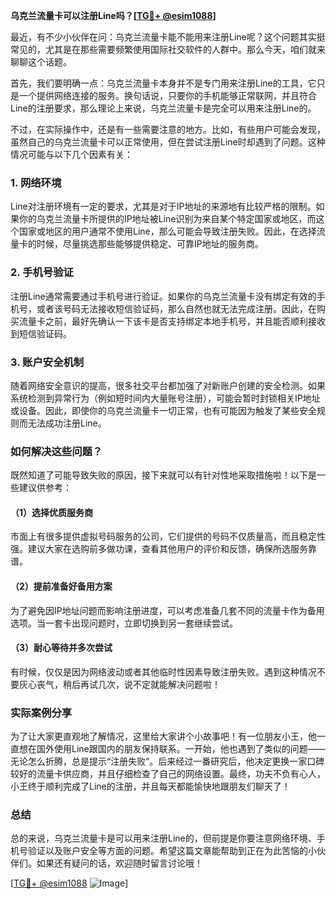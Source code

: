 **乌克兰流量卡可以注册Line吗？[[TG💪+ @esim1088](https://t.me/s/esim1088)]**

最近，有不少小伙伴在问：乌克兰流量卡能不能用来注册Line呢？这个问题其实挺常见的，尤其是在那些需要频繁使用国际社交软件的人群中。那么今天，咱们就来聊聊这个话题。

首先，我们要明确一点：乌克兰流量卡本身并不是专门用来注册Line的工具，它只是一个提供网络连接的服务。换句话说，只要你的手机能够正常联网，并且符合Line的注册要求，那么理论上来说，乌克兰流量卡是完全可以用来注册Line的。

不过，在实际操作中，还是有一些需要注意的地方。比如，有些用户可能会发现，虽然自己的乌克兰流量卡可以正常使用，但在尝试注册Line时却遇到了问题。这种情况可能与以下几个因素有关：

### 1. **网络环境**
Line对注册环境有一定的要求，尤其是对于IP地址的来源地有比较严格的限制。如果你的乌克兰流量卡所提供的IP地址被Line识别为来自某个特定国家或地区，而这个国家或地区的用户通常不使用Line，那么可能会导致注册失败。因此，在选择流量卡的时候，尽量挑选那些能够提供稳定、可靠IP地址的服务商。

### 2. **手机号验证**
注册Line通常需要通过手机号进行验证。如果你的乌克兰流量卡没有绑定有效的手机号，或者该号码无法接收短信验证码，那么自然也就无法完成注册。因此，在购买流量卡之前，最好先确认一下该卡是否支持绑定本地手机号，并且能否顺利接收到短信验证码。

### 3. **账户安全机制**
随着网络安全意识的提高，很多社交平台都加强了对新账户创建的安全检测。如果系统检测到异常行为（例如短时间内大量账号注册），可能会暂时封锁相关IP地址或设备。因此，即使你的乌克兰流量卡一切正常，也有可能因为触发了某些安全规则而无法成功注册Line。

### 如何解决这些问题？

既然知道了可能导致失败的原因，接下来就可以有针对性地采取措施啦！以下是一些建议供参考：

#### （1）选择优质服务商
市面上有很多提供虚拟号码服务的公司，它们提供的号码不仅质量高，而且稳定性强。建议大家在选购前多做功课，查看其他用户的评价和反馈，确保所选服务靠谱。

#### （2）提前准备好备用方案
为了避免因IP地址问题而影响注册进度，可以考虑准备几套不同的流量卡作为备用选项。当一套卡出现问题时，立即切换到另一套继续尝试。

#### （3）耐心等待并多次尝试
有时候，仅仅是因为网络波动或者其他临时性因素导致注册失败。遇到这种情况不要灰心丧气，稍后再试几次，说不定就能解决问题啦！

### 实际案例分享

为了让大家更直观地了解情况，这里给大家讲个小故事吧！有一位朋友小王，他一直想在国外使用Line跟国内的朋友保持联系。一开始，他也遇到了类似的问题——无论怎么折腾，总是提示“注册失败”。后来经过一番研究后，他决定更换一家口碑较好的流量卡供应商，并且仔细检查了自己的网络设置。最终，功夫不负有心人，小王终于顺利完成了Line的注册，并且每天都能愉快地跟朋友们聊天了！

### 总结

总的来说，乌克兰流量卡是可以用来注册Line的，但前提是你要注意网络环境、手机号验证以及账户安全等方面的问题。希望这篇文章能帮助到正在为此苦恼的小伙伴们。如果还有疑问的话，欢迎随时留言讨论哦！

[[TG💪+ @esim1088](https://t.me/s/esim1088) ![Image](https://i.postimg.cc/4NQfJmqS/Snipaste-2025-05-13-00-14-12.png)]